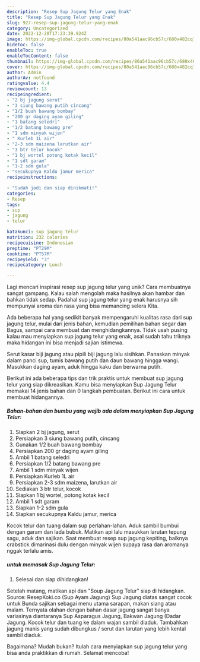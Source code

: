 ```yaml
---
description: "Resep Sup Jagung Telur yang Enak"
title: "Resep Sup Jagung Telur yang Enak"
slug: 927-resep-sup-jagung-telur-yang-enak
category: Uncategorized
date: 2022-12-28T17:23:39.924Z
image: https://img-global.cpcdn.com/recipes/80a541aac96cb57c/680x482cq70/sup-jagung-telur-foto-resep-utama.jpg
hideToc: false
enableToc: true
enableTocContent: false
thumbnail: https://img-global.cpcdn.com/recipes/80a541aac96cb57c/680x482cq70/sup-jagung-telur-foto-resep-utama.jpg
cover: https://img-global.cpcdn.com/recipes/80a541aac96cb57c/680x482cq70/sup-jagung-telur-foto-resep-utama.jpg
author: Admin
authorAv: notfound
ratingvalue: 4.4
reviewcount: 13
recipeingredient:
- "2 bj jagung serut"
- "3 siung bawang putih cincang"
- "1/2 buah bawang bombay"
- "200 gr daging ayam giling"
- "1 batang seledri"
- "1/2 batang bawang pre"
- "1 sdm minyak wijen"
- " Kurleb 1L air"
- "2-3 sdm maizena larutkan air"
- "3 btr telur kocok"
- "1 bj wortel potong kotak kecil"
- "1 sdt garam"
- "1-2 sdm gula"
- "secukupnya Kaldu jamur merica"
recipeinstructions:

- "Sudah jadi dan siap dinikmati!"
categories:
- Resep
tags:
- sup
- jagung
- telur

katakunci: sup jagung telur 
nutrition: 232 calories
recipecuisine: Indonesian
preptime: "PT29M"
cooktime: "PT57M"
recipeyield: "3"
recipecategory: Lunch

---
```





Lagi mencari inspirasi resep sup jagung telur yang unik? Cara membuatnya sangat gampang. Kalau salah mengolah maka hasilnya akan hambar dan bahkan tidak sedap. Padahal sup jagung telur yang enak harusnya sih mempunyai aroma dan rasa yang bisa memancing selera Kita.





Ada beberapa hal yang sedikit banyak mempengaruhi kualitas rasa dari sup jagung telur, mulai dari jenis bahan, kemudian pemilihan bahan segar dan Bagus, sampai cara membuat dan menghidangkannya. Tidak usah pusing kalau mau menyiapkan sup jagung telur yang enak,      asal sudah tahu triknya maka hidangan ini bisa menjadi sajian istimewa.














Serut kasar biji jagung atau pipili biji jagung lalu sisihkan. Panaskan minyak dalam panci sup, tumis bawang putih dan daun bawang hingga wangi. Masukkan daging ayam, aduk hingga kaku dan berwarna putih.






Berikut ini ada beberapa tips dan trik praktis untuk membuat sup jagung telur yang siap dikreasikan. Kamu bisa menyiapkan Sup Jagung Telur memakai 14 jenis bahan dan 0 langkah pembuatan. Berikut ini cara untuk membuat hidangannya.

<!--inarticleads1-->

##### Bahan-bahan dan bumbu yang wajib ada dalam menyiapkan Sup Jagung Telur:

1. Siapkan 2 bj jagung, serut
1. Persiapkan 3 siung bawang putih, cincang
1. Gunakan 1/2 buah bawang bombay
1. Persiapkan 200 gr daging ayam giling
1. Ambil 1 batang seledri
1. Persiapkan 1/2 batang bawang pre
1. Ambil 1 sdm minyak wijen
1. Persiapkan  Kurleb 1L air
1. Persiapkan 2-3 sdm maizena, larutkan air
1. Sediakan 3 btr telur, kocok
1. Siapkan 1 bj wortel, potong kotak kecil
1. Ambil 1 sdt garam
1. Siapkan 1-2 sdm gula
1. Siapkan secukupnya Kaldu jamur, merica


Kocok telur dan tuang dalam sup perlahan-lahan. Aduk sambil bumbui dengan garam dan lada bubuk. Matikan api lalu masukkan larutan tepung sagu, aduk dan sajikan. Saat membuat resep sup jagung kepiting, baiknya crabstick dimarinasi dulu dengan minyak wijen supaya rasa dan aromanya nggak terlalu amis. 

<!--inarticleads2-->

#####  untuk memasak Sup Jagung Telur:


1. Selesai dan siap dihidangkan!

Setelah matang, matikan api dan &#34;Soup Jagung Telur&#34; siap di hidangkan. Source: ResepKoki.co (Sup Ayam Jagung) Sup Jagung diatas sangat cocok untuk Bunda sajikan sebagai menu utama sarapan, makan siang atau malam. Ternyata olahan dengan bahan dasar jagung sangat banya variasinya diantaranya Sup Asparagus Jagung, Bakwan Jagung (Dadar Jagung. Kocok telur dan tuang ke dalam wajan sambil diaduk. Tambahkan jagung manis yang sudah dibungkus / serut dan larutan yang lebih kental sambil diaduk. 

Bagaimana? Mudah bukan? Itulah cara menyiapkan sup jagung telur yang bisa anda praktikkan di rumah. Selamat mencoba!
